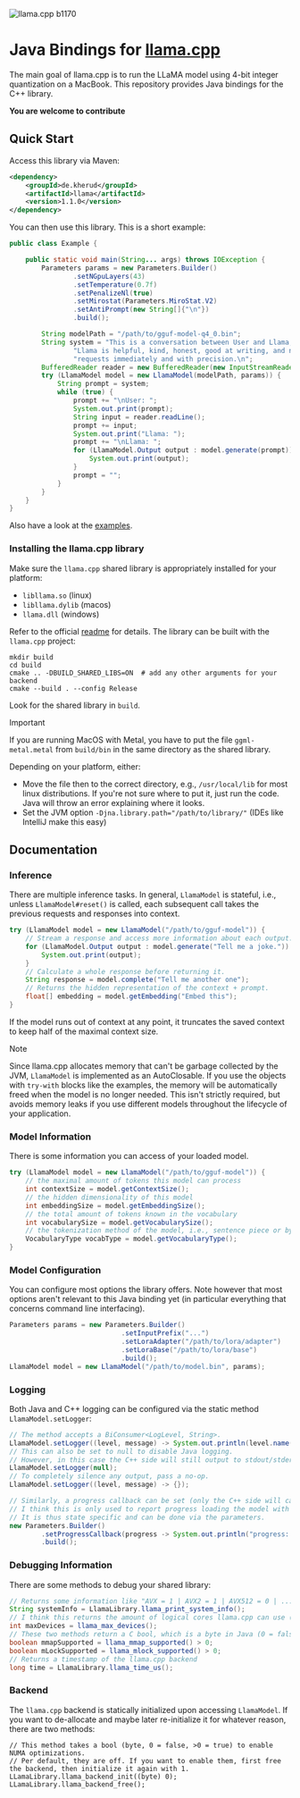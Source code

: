 ![llama.cpp b1170](https://img.shields.io/badge/llama.cpp-%23b1170-informational)

# Java Bindings for [llama.cpp](https://github.com/ggerganov/llama.cpp)

The main goal of llama.cpp is to run the LLaMA model using 4-bit integer quantization on a MacBook.
This repository provides Java bindings for the C++ library.

**You are welcome to contribute**

## Quick Start

Access this library via Maven:

```xml
<dependency>
    <groupId>de.kherud</groupId>
    <artifactId>llama</artifactId>
    <version>1.1.0</version>
</dependency>
```

You can then use this library. This is a short example: 

```java
public class Example {

    public static void main(String... args) throws IOException {
        Parameters params = new Parameters.Builder()
                .setNGpuLayers(43)
                .setTemperature(0.7f)
                .setPenalizeNl(true)
                .setMirostat(Parameters.MiroStat.V2)
                .setAntiPrompt(new String[]{"\n"})
                .build();

        String modelPath = "/path/to/gguf-model-q4_0.bin";
        String system = "This is a conversation between User and Llama, a friendly chatbot.\n" +
                "Llama is helpful, kind, honest, good at writing, and never fails to answer any " +
                "requests immediately and with precision.\n";
        BufferedReader reader = new BufferedReader(new InputStreamReader(System.in, StandardCharsets.UTF_8));
        try (LlamaModel model = new LlamaModel(modelPath, params)) {
            String prompt = system;
            while (true) {
                prompt += "\nUser: ";
                System.out.print(prompt);
                String input = reader.readLine();
                prompt += input;
                System.out.print("Llama: ");
                prompt += "\nLlama: ";
                for (LlamaModel.Output output : model.generate(prompt)) {
                    System.out.print(output);
                }
                prompt = "";
            }
        }
    }
}
```

Also have a look at the [examples](src/test/java/examples).

### Installing the llama.cpp library

Make sure the `llama.cpp` shared library is appropriately installed for your platform:

- `libllama.so` (linux)
- `libllama.dylib` (macos)
- `llama.dll` (windows)

Refer to the official [readme](https://github.com/ggerganov/llama.cpp#build) for details.
The library can be built with the `llama.cpp` project:

```shell
mkdir build
cd build
cmake .. -DBUILD_SHARED_LIBS=ON  # add any other arguments for your backend
cmake --build . --config Release
```

Look for the shared library in `build`.

> [!IMPORTANT]
> If you are running MacOS with Metal, you have to put the file `ggml-metal.metal` from `build/bin` in the same directory as the shared library.

Depending on your platform, either:

- Move the file then to the correct directory, e.g., `/usr/local/lib` for most linux distributions. 
If you're not sure where to put it, just run the code. Java will throw an error explaining where it looks.
- Set the JVM option `-Djna.library.path="/path/to/library/"` (IDEs like IntelliJ make this easy)

## Documentation


### Inference

There are multiple inference tasks. In general, `LlamaModel` is stateful, i.e., unless `LlamaModel#reset()` is called,
each subsequent call takes the previous requests and responses into context.

```java
try (LlamaModel model = new LlamaModel("/path/to/gguf-model")) {
    // Stream a response and access more information about each output.
    for (LlamaModel.Output output : model.generate("Tell me a joke.")) {
        System.out.print(output);
    }
    // Calculate a whole response before returning it.
    String response = model.complete("Tell me another one");
    // Returns the hidden representation of the context + prompt.
    float[] embedding = model.getEmbedding("Embed this");
}
```

If the model runs out of context at any point, it truncates the saved context to keep half of the maximal context size.

> [!NOTE]
> Since llama.cpp allocates memory that can't be garbage collected by the JVM, `LlamaModel` is implemented as an
> AutoClosable. If you use the objects with `try-with` blocks like the examples, the memory will be automatically
> freed when the model is no longer needed. This isn't strictly required, but avoids memory leaks if you use different
> models throughout the lifecycle of your application.

### Model Information

There is some information you can access of your loaded model.

```java
try (LlamaModel model = new LlamaModel("/path/to/gguf-model")) {
    // the maximal amount of tokens this model can process
    int contextSize = model.getContextSize();
    // the hidden dimensionality of this model 
    int embeddingSize = model.getEmbeddingSize();
    // the total amount of tokens known in the vocabulary
    int vocabularySize = model.getVocabularySize();
    // the tokenization method of the model, i.e., sentence piece or byte pair encoding
    VocabularyType vocabType = model.getVocabularyType();
}
```

### Model Configuration

You can configure most options the library offers.
Note however that most options aren't relevant to this Java binding yet (in particular everything that concerns command line interfacing).

```java
Parameters params = new Parameters.Builder()
                            .setInputPrefix("...")
                            .setLoraAdapter("/path/to/lora/adapter")
                            .setLoraBase("/path/to/lora/base")
                            .build();
LlamaModel model = new LlamaModel("/path/to/model.bin", params);
```

### Logging

Both Java and C++ logging can be configured via the static method `LlamaModel.setLogger`:

```java
// The method accepts a BiConsumer<LogLevel, String>.
LlamaModel.setLogger((level, message) -> System.out.println(level.name() + ": " + message));
// This can also be set to null to disable Java logging.
// However, in this case the C++ side will still output to stdout/stderr.
LlamaModel.setLogger(null);
// To completely silence any output, pass a no-op.
LlamaModel.setLogger((level, message) -> {});

// Similarly, a progress callback can be set (only the C++ side will call this).
// I think this is only used to report progress loading the model with a value of 0-1.
// It is thus state specific and can be done via the parameters.
new Parameters.Builder()
        .setProgressCallback(progress -> System.out.println("progress: " + progress))
        .build();
```

### Debugging Information

There are some methods to debug your shared library:

```java
// Returns some information like "AVX = 1 | AVX2 = 1 | AVX512 = 0 | ...".
String systemInfo = LlamaLibrary.llama_print_system_info();
// I think this returns the amount of logical cores llama.cpp can use (not completely sure though).
int maxDevices = llama_max_devices();
// These two methods return a C bool, which is a byte in Java (0 = false, >0 = true).
boolean mmapSupported = llama_mmap_supported() > 0;
boolean mLockSupported = llama_mlock_supported() > 0;
// Returns a timestamp of the llama.cpp backend 
long time = LlamaLibrary.llama_time_us();
```

### Backend

The `llama.cpp` backend is statically initialized upon accessing `LlamaModel`. If you want to de-allocate and maybe 
later re-initialize it for whatever reason, there are two methods: 

```
// This method takes a bool (byte, 0 = false, >0 = true) to enable NUMA optimizations.
// Per default, they are off. If you want to enable them, first free the backend, then initialize it again with 1.
LLamaLibrary.llama_backend_init((byte) 0);
LLamaLibrary.llama_backend_free();
```
